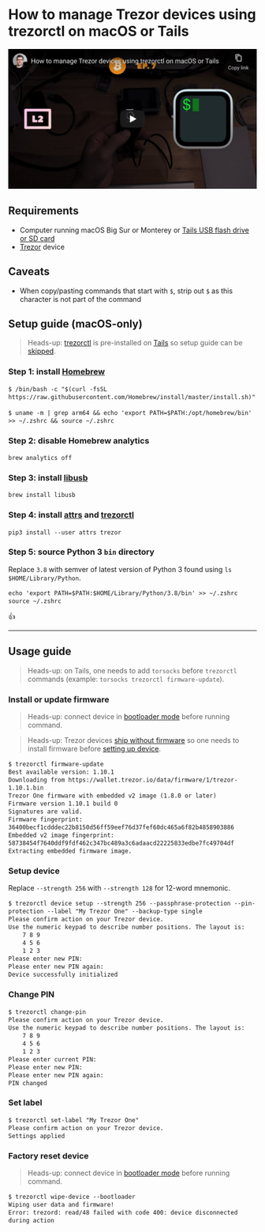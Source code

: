 <!--
Title: How to manage Trezor devices using trezorctl on macOS or Tails
Description: Learn how to how to manage Trezor devices using trezorctl on macOS or Tails
Author: Sun Knudsen <https://github.com/sunknudsen>
Contributors: Sun Knudsen <https://github.com/sunknudsen>
Reviewers:
Publication date: 2021-06-26T19:30:49.162Z
Listed: true
-->

# How to manage Trezor devices using trezorctl on macOS or Tails

[![How to manage Trezor devices using trezorctl on macOS or Tails](how-to-manage-trezor-devices-using-trezorctl-on-macos-or-tails.png)](https://www.youtube.com/watch?v=0yWBYL9_uq4 "How to manage Trezor devices using trezorctl on macOS or Tails")

## Requirements

- Computer running macOS Big Sur or Monterey or [Tails USB flash drive or SD card](../how-to-install-tails-on-usb-flash-drive-or-sd-card-on-macos)
- [Trezor](https://trezor.io/) device

## Caveats

- When copy/pasting commands that start with `$`, strip out `$` as this character is not part of the command

## Setup guide (macOS-only)

> Heads-up: [trezorctl](https://wiki.trezor.io/Using_trezorctl_commands_with_Trezor) is pre-installed on [Tails](https://tails.boum.org/) so setup guide can be [skipped](#usage-guide).

### Step 1: install [Homebrew](https://brew.sh/)

```console
$ /bin/bash -c "$(curl -fsSL https://raw.githubusercontent.com/Homebrew/install/master/install.sh)"

$ uname -m | grep arm64 && echo 'export PATH=$PATH:/opt/homebrew/bin' >> ~/.zshrc && source ~/.zshrc
```

### Step 2: disable Homebrew analytics

```shell
brew analytics off
```

### Step 3: install [libusb](https://libusb.info/)

```shell
brew install libusb
```

### Step 4: install [attrs](https://www.attrs.org/en/stable/) and [trezorctl](https://wiki.trezor.io/Using_trezorctl_commands_with_Trezor)

```shell
pip3 install --user attrs trezor
```

### Step 5: source Python 3 `bin` directory

Replace `3.8` with semver of latest version of Python 3 found using `ls $HOME/Library/Python`.

```shell
echo 'export PATH=$PATH:$HOME/Library/Python/3.8/bin' >> ~/.zshrc
source ~/.zshrc
```

👍

---

## Usage guide

> Heads-up: on Tails, one needs to add `torsocks` before `trezorctl` commands (example: `torsocks trezorctl firmware-update`).

### Install or update firmware

> Heads-up: connect device in [bootloader mode](https://wiki.trezor.io/User_manual:Updating_the_Trezor_device_firmware__T1) before running command.

> Heads-up: Trezor devices [ship without firmware](https://wiki.trezor.io/Firmware) so one needs to install firmware before [setting up device](#setup-device).

```console
$ trezorctl firmware-update
Best available version: 1.10.1
Downloading from https://wallet.trezor.io/data/firmware/1/trezor-1.10.1.bin
Trezor One firmware with embedded v2 image (1.8.0 or later)
Firmware version 1.10.1 build 0
Signatures are valid.
Firmware fingerprint: 36400becf1cdddec22b8150d56ff59eef76d37fef60dc465a6f82b4858903886
Embedded v2 image fingerprint: 58738454f7640ddf9fdf462c347bc489a3c6adaacd22225833edbe7fc49704df
Extracting embedded firmware image.
```

### Setup device

Replace `--strength 256` with `--strength 128` for 12-word mnemonic.

```console
$ trezorctl device setup --strength 256 --passphrase-protection --pin-protection --label "My Trezor One" --backup-type single
Please confirm action on your Trezor device.
Use the numeric keypad to describe number positions. The layout is:
    7 8 9
    4 5 6
    1 2 3
Please enter new PIN:
Please enter new PIN again:
Device successfully initialized
```

### Change PIN

```console
$ trezorctl change-pin
Please confirm action on your Trezor device.
Use the numeric keypad to describe number positions. The layout is:
    7 8 9
    4 5 6
    1 2 3
Please enter current PIN:
Please enter new PIN:
Please enter new PIN again:
PIN changed
```

### Set label

```console
$ trezorctl set-label "My Trezor One"
Please confirm action on your Trezor device.
Settings applied
```

### Factory reset device

> Heads-up: connect device in [bootloader mode](https://wiki.trezor.io/User_manual:Updating_the_Trezor_device_firmware__T1) before running command.

```console
$ trezorctl wipe-device --bootloader
Wiping user data and firmware!
Error: trezord: read/48 failed with code 400: device disconnected during action
```
